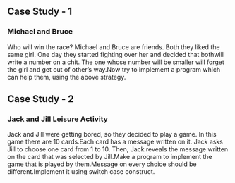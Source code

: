 ## Case Study - 1
### Michael and Bruce
Who will win the race? Michael and Bruce are friends. Both they liked the same girl. One day they started fighting over her and decided that bothwill write a number on a chit. The one whose number will be smaller will forget the girl and get out of other’s way.Now try to implement a program which can help them, using the above strategy.

## Case Study - 2
### Jack and Jill Leisure Activity 
Jack and Jill were getting bored, so they decided to play a game. In this game there are 10 cards.Each card has a message written on it. Jack asks Jill to choose one card from 1 to 10. Then, Jack reveals the message written on the card that was selected by Jill.Make a program to implement the game that is played by them.Message on every choice should be different.Implement it using switch case construct.
